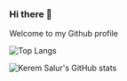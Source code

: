 ### Hi there 👋

Welcome to my Github profile

![Top Langs](https://github-readme-stats.vercel.app/api/top-langs/?username=keremsalur&layout=compact&show_icons=true&theme=github_dark&hide_border=true)

![Kerem Salur's GitHub stats](https://github-readme-stats.vercel.app/api?username=keremsalur&show_icons=true&theme=github_dark&hide_border=true)


<!--
**keremsalur/keremsalur** is a ✨ _special_ ✨ repository because its `README.md` (this file) appears on your GitHub profile.

Here are some ideas to get you started:

- 🔭 I’m currently working on ...
- 🌱 I’m currently learning ...
- 👯 I’m looking to collaborate on ...
- 🤔 I’m looking for help with ...
- 💬 Ask me about ...
- 📫 How to reach me: ...
- 😄 Pronouns: ...
- ⚡ Fun fact: ...
-->
